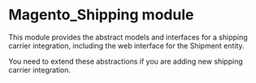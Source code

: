 # Magento_Shipping module

This module provides the abstract models and interfaces for a shipping carrier integration, including the web interface for the Shipment entity.

You need to extend these abstractions if you are adding new shipping carrier integration.
